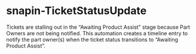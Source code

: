 # snapin-TicketStatusUpdate
Tickets are stalling out in the “Awaiting Product Assist” stage because Part Owners are not being notified. This automation creates a timeline entry to notify the part owner(s) when the ticket status transitions to “Awaiting Product Assist”. 
